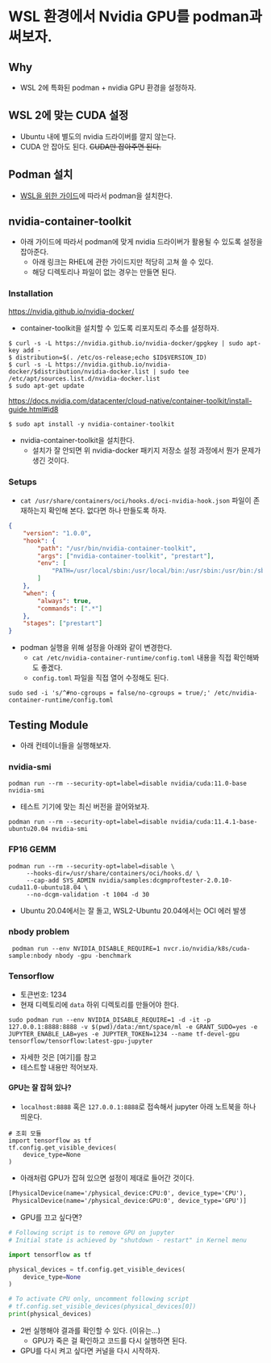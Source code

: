 # WSL 환경에서 Nvidia GPU를 podman과 써보자. 

## Why 
 
- WSL 2에 특화된 podman + nvidia GPU 환경을 설정하자.  


## WSL 2에 맞는 CUDA 설정

- Ubuntu 내에 별도의 nvidia 드라이버를 깔지 않는다. 
- CUDA 안 잡아도 된다. ~~CUDA만 잡아주면 된다.~~ 

## Podman 설치 

- [WSL을 위한 가이드](https://github.com/anarinsk/til/blob/master/podman/wsl-podman.md)에 따라서 podman을 설치한다. 

## nvidia-container-toolkit 
 
- 아래 가이드에 따라서 podman에 맞게 nvidia 드라이버가 활용될 수 있도록 설정을 잡아준다.
    + 아래 링크는 RHEL에 관한 가이드지만 적당히 고쳐 쓸 수 있다. 
    + 해당 디렉토리나 파일이 없는 경우는 만들면 된다.  


### Installation 

https://nvidia.github.io/nvidia-docker/

- container-toolkit을 설치할 수 있도록 리포지토리 주소를 설정하자. 

```shell
$ curl -s -L https://nvidia.github.io/nvidia-docker/gpgkey | sudo apt-key add -
$ distribution=$(. /etc/os-release;echo $ID$VERSION_ID)
$ curl -s -L https://nvidia.github.io/nvidia-docker/$distribution/nvidia-docker.list | sudo tee /etc/apt/sources.list.d/nvidia-docker.list
$ sudo apt-get update
```
https://docs.nvidia.com/datacenter/cloud-native/container-toolkit/install-guide.html#id8


```shell
$ sudo apt install -y nvidia-container-toolkit
```

- nvidia-container-toolkit을 설치한다. 
    + 설치가 잘 안되면 위 nvidia-docker 패키지 저장소 설정 과정에서 뭔가 문제가 생긴 것이다. 

### Setups 

- `cat /usr/share/containers/oci/hooks.d/oci-nvidia-hook.json` 파일이 존재하는지 확인해 본다. 없다면 하나 만들도록 하자. 

```json
{
    "version": "1.0.0",
    "hook": {
        "path": "/usr/bin/nvidia-container-toolkit",
        "args": ["nvidia-container-toolkit", "prestart"],
        "env": [
            "PATH=/usr/local/sbin:/usr/local/bin:/usr/sbin:/usr/bin:/sbin:/bin"
        ]
    },
    "when": {
        "always": true,
        "commands": [".*"]
    },
    "stages": ["prestart"]
}
```

- podman 실행을 위해 설정을 아래와 같이 변경한다. 
    +  `cat /etc/nvidia-container-runtime/config.toml` 내용을 직접 확인해봐도 좋겠다. 
    + `config.toml` 파일을 직접 열어 수정해도 된다. 

```shell
sudo sed -i 's/^#no-cgroups = false/no-cgroups = true/;' /etc/nvidia-container-runtime/config.toml
```

## Testing Module 

- 아래 컨테이너들을 실행해보자. 

### nvidia-smi 

```shell
podman run --rm --security-opt=label=disable nvidia/cuda:11.0-base nvidia-smi
```

- 테스트 기기에 맞는 최신 버전을 끌어와보자. 

```shell
podman run --rm --security-opt=label=disable nvidia/cuda:11.4.1-base-ubuntu20.04 nvidia-smi
```

### FP16 GEMM

```shell
podman run --rm --security-opt=label=disable \
     --hooks-dir=/usr/share/containers/oci/hooks.d/ \
     --cap-add SYS_ADMIN nvidia/samples:dcgmproftester-2.0.10-cuda11.0-ubuntu18.04 \
     --no-dcgm-validation -t 1004 -d 30
```

- Ubuntu 20.04에서는 잘 돌고, WSL2-Ubuntu 20.04에서는 OCI 에러 발생 

### nbody problem 

```shell
 podman run --env NVIDIA_DISABLE_REQUIRE=1 nvcr.io/nvidia/k8s/cuda-sample:nbody nbody -gpu -benchmark
```

### Tensorflow 

- 토큰번호: 1234 
- 현재 디렉토리에 `data` 하위 디렉토리를 만들어야 한다. 

```shell
sudo podman run --env NVIDIA_DISABLE_REQUIRE=1 -d -it -p 127.0.0.1:8888:8888 -v $(pwd)/data:/mnt/space/ml -e GRANT_SUDO=yes -e JUPYTER_ENABLE_LAB=yes -e JUPYTER_TOKEN=1234 --name tf-devel-gpu tensorflow/tensorflow:latest-gpu-jupyter
```

- 자세한 것은 [여기]를 참고 
- 테스트할 내용만 적어보자. 

#### GPU는 잘 잡혀 있나? 

- `localhost:8888` 혹은 `127.0.0.1:8888`로 접속해서 jupyter 아래 노트북을 하나 띄운다. 

```jupyter
# 조회 모듈 
import tensorflow as tf 
tf.config.get_visible_devices(
    device_type=None
)
```

- 아래처럼 GPU가 잡혀 있으면 설정이 제대로 들어간 것이다. 

```txt
[PhysicalDevice(name='/physical_device:CPU:0', device_type='CPU'),
 PhysicalDevice(name='/physical_device:GPU:0', device_type='GPU')]
```

- GPU를 끄고 싶다면? 

```python
# Following script is to remove GPU on jupyter 
# Initial state is achieved by "shutdown - restart" in Kernel menu 

import tensorflow as tf

physical_devices = tf.config.get_visible_devices(
    device_type=None
)

# To activate CPU only, uncomment following script 
# tf.config.set_visible_devices(physical_devices[0])
print(physical_devices)
```

- 2번 실행해야 결과를 확인할 수 있다. (이유는...)
    - GPU가 죽은 걸 확인하고 코드를 다시 실행하면 된다. 
- GPU를 다시 켜고 싶다면 커널을 다시 시작하자. 
